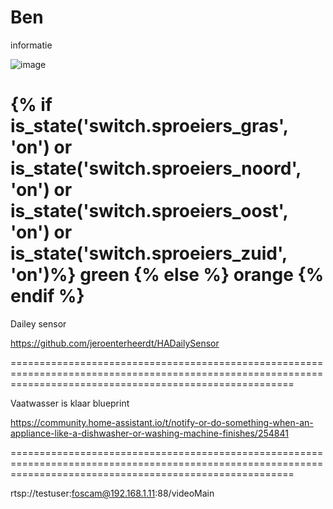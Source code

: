 # Ben
informatie

![image](https://github.com/gertvanwij/Ben/assets/65614247/4e85d320-313a-4784-b3bc-09ff509c4aef)


{% if is_state('switch.sproeiers_gras', 'on') or
       is_state('switch.sproeiers_noord', 'on') or
       is_state('switch.sproeiers_oost', 'on') or
       is_state('switch.sproeiers_zuid', 'on')%}
         green
       {% else %}
         orange
       {% endif %} 
=============================================================================================================================================================

Dailey sensor

https://github.com/jeroenterheerdt/HADailySensor

=============================================================================================================================================================

Vaatwasser is klaar  blueprint

https://community.home-assistant.io/t/notify-or-do-something-when-an-appliance-like-a-dishwasher-or-washing-machine-finishes/254841

=============================================================================================================================================================


rtsp://testuser:foscam@192.168.1.11:88/videoMain


